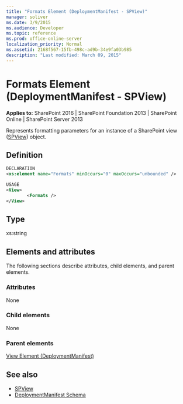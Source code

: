 ```yaml
---
title: "Formats Element (DeploymentManifest - SPView)"
manager: soliver
ms.date: 3/9/2015
ms.audience: Developer
ms.topic: reference
ms.prod: office-online-server
localization_priority: Normal
ms.assetid: 2168f567-15fb-498c-ad9b-34e9fa03b985
description: "Last modified: March 09, 2015"
---
```


# Formats Element (DeploymentManifest - SPView)

**Applies to:** SharePoint 2016 | SharePoint Foundation 2013 | SharePoint Online | SharePoint Server 2013 
  
Represents formatting parameters for an instance of a SharePoint view ([SPView](https://msdn.microsoft.com/library/Microsoft.SharePoint.SPView.aspx)) object. 

## Definition

```XML
DECLARATION
<xs:element name="Formats" minOccurs="0" maxOccurs="unbounded" />

USAGE
<View>
        <Formats />
</View>

```

## Type

xs:string
  
## Elements and attributes

The following sections describe attributes, child elements, and parent elements.

### Attributes

None
   
### Child elements

None
   
### Parent elements

[View Element (DeploymentManifest)](view-element-deploymentmanifest.md)
   
## See also

- [SPView](https://msdn.microsoft.com/library/Microsoft.SharePoint.SPView.aspx)
- [DeploymentManifest Schema](deploymentmanifest-schema.md)


